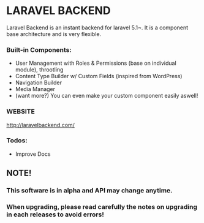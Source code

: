 # LARAVEL BACKEND

Laravel Backend is an instant backend for laravel 5.1~. It is a component base architecture and is very flexible.

### Built-in Components:
  - User Management with Roles & Permissions (base on individual module), throotling
  - Content Type Builder w/ Custom Fields (inspired from WordPress)
  - Navigation Builder
  - Media Manager
  - (want more?) You can even make your custom component easily aswell!

### WEBSITE

http://laravelbackend.com/

### Todos:
  - Improve Docs

## NOTE!
### This software is in alpha and API may change anytime.
### When upgrading, please read carefully the notes on upgrading in each releases to avoid errors!
